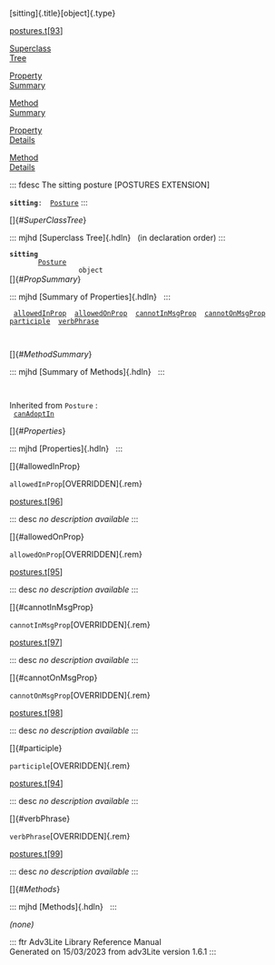 [sitting]{.title}[object]{.type}

[postures.t](../file/postures.t.html)\[[93](../source/postures.t.html#93)\]

[Superclass\
Tree](#_SuperClassTree_)

[Property\
Summary](#_PropSummary_)

[Method\
Summary](#_MethodSummary_)

[Property\
Details](#_Properties_)

[Method\
Details](#_Methods_)

::: fdesc
The sitting posture \[POSTURES EXTENSION\]

**`sitting`**` :   `[`Posture`](../object/Posture.html)
:::

[]{#_SuperClassTree_}

::: mjhd
[Superclass Tree]{.hdln}   (in declaration order)
:::

**`sitting`**\
`         `[`Posture`](../object/Posture.html)\
`                 object`\
[]{#_PropSummary_}

::: mjhd
[Summary of Properties]{.hdln}  
:::

` `[`allowedInProp`](#allowedInProp)`  `[`allowedOnProp`](#allowedOnProp)`  `[`cannotInMsgProp`](#cannotInMsgProp)`  `[`cannotOnMsgProp`](#cannotOnMsgProp)`  `[`participle`](#participle)`  `[`verbPhrase`](#verbPhrase)`  `

` `

[]{#_MethodSummary_}

::: mjhd
[Summary of Methods]{.hdln}  
:::

` `

Inherited from `Posture` :\
` `[`canAdoptIn`](../object/Posture.html#canAdoptIn)`  `

[]{#_Properties_}

::: mjhd
[Properties]{.hdln}  
:::

[]{#allowedInProp}

`allowedInProp`[OVERRIDDEN]{.rem}

[postures.t](../file/postures.t.html)\[[96](../source/postures.t.html#96)\]

::: desc
*no description available*
:::

[]{#allowedOnProp}

`allowedOnProp`[OVERRIDDEN]{.rem}

[postures.t](../file/postures.t.html)\[[95](../source/postures.t.html#95)\]

::: desc
*no description available*
:::

[]{#cannotInMsgProp}

`cannotInMsgProp`[OVERRIDDEN]{.rem}

[postures.t](../file/postures.t.html)\[[97](../source/postures.t.html#97)\]

::: desc
*no description available*
:::

[]{#cannotOnMsgProp}

`cannotOnMsgProp`[OVERRIDDEN]{.rem}

[postures.t](../file/postures.t.html)\[[98](../source/postures.t.html#98)\]

::: desc
*no description available*
:::

[]{#participle}

`participle`[OVERRIDDEN]{.rem}

[postures.t](../file/postures.t.html)\[[94](../source/postures.t.html#94)\]

::: desc
*no description available*
:::

[]{#verbPhrase}

`verbPhrase`[OVERRIDDEN]{.rem}

[postures.t](../file/postures.t.html)\[[99](../source/postures.t.html#99)\]

::: desc
*no description available*
:::

[]{#_Methods_}

::: mjhd
[Methods]{.hdln}  
:::

*(none)*

::: ftr
Adv3Lite Library Reference Manual\
Generated on 15/03/2023 from adv3Lite version 1.6.1
:::

